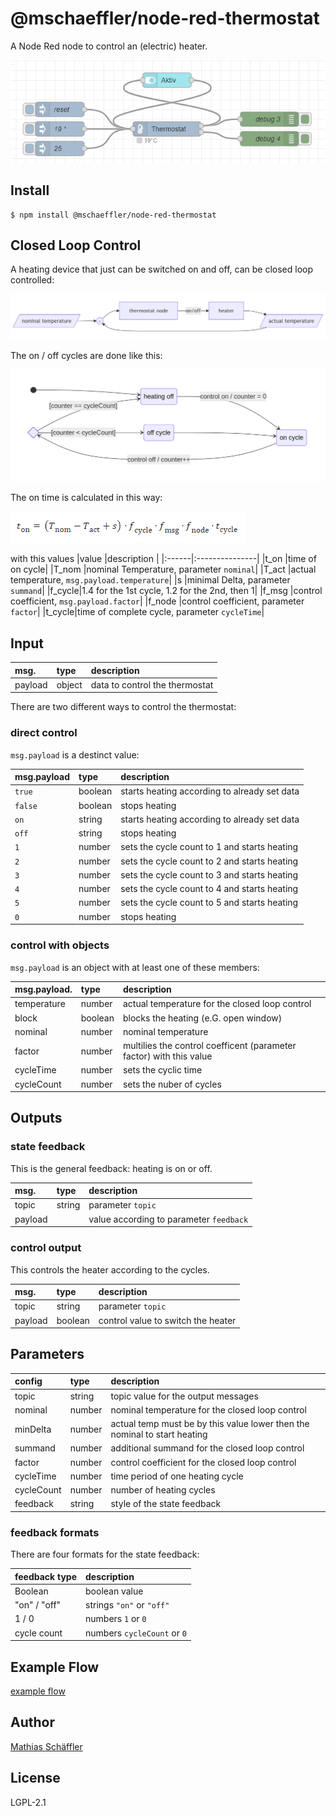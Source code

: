 # @mschaeffler/node-red-thermostat

A Node Red node to control an (electric) heater.

![image of example flow](https://github.com/m-schaeffler/node-red-my-nodes/raw/main/node-red-thermostat/examples/thermostat.png)

## Install

```
$ npm install @mschaeffler/node-red-thermostat
```

## Closed Loop Control

A heating device that just can be switched on and off, can be closed loop controlled:

![closed loop control](https://github.com/m-schaeffler/node-red-my-nodes/raw/main/node-red-thermostat/docs/closedLoop.png)

The on / off cycles are done like this:

![cycle state](https://github.com/m-schaeffler/node-red-my-nodes/raw/main/node-red-thermostat/docs/cycleState.png)

The on time is calculated in this way:

![formula](https://github.com/m-schaeffler/node-red-my-nodes/raw/main/node-red-thermostat/docs/formula.png)

with this values
|value  |description     |
|:------|:---------------|
|t_on   |time of on cycle|
|T_nom  |nominal Temperature, parameter `nominal`|
|T_act  |actual temperature, `msg.payload.temperature`|
|s      |minimal Delta, parameter `summand`|
|f_cycle|$1.4$ for the 1st cycle, $1.2$ for the 2nd, then $1$|
|f_msg  |control coefficient, `msg.payload.factor`|
|f_node |control coefficient, parameter `factor`|
|t_cycle|time of complete cycle, parameter `cycleTime`|

## Input

|msg.    | type   | description                       |
|:-------|:-------|:----------------------------------|
|payload | object | data to control the thermostat |

There are two different ways to control the thermostat:

### direct control

`msg.payload` is a destinct value:

|msg.payload| type  | description |
|:------|:------|:------------|
|`true` |boolean| starts heating according to already set data |
|`false`|boolean| stops heating |
|`on`   |string | starts heating according to already set data |
|`off`  |string | stops heating |
|`1`    |number | sets the cycle count to 1 and starts heating |
|`2`    |number | sets the cycle count to 2 and starts heating |
|`3`    |number | sets the cycle count to 3 and starts heating |
|`4`    |number | sets the cycle count to 4 and starts heating |
|`5`    |number | sets the cycle count to 5 and starts heating |
|`0`    |number | stops heating |

### control with objects

`msg.payload` is an object with at least one of these members:

|msg.payload.| type  | description |
|:------|:------|:------------|
|temperature|number | actual temperature for the closed loop control |
|block|boolean| blocks the heating (e.G. open window)|
|nominal|number | nominal temperature |
|factor|number |multilies the control coefficent (parameter factor) with this value |
|cycleTime|number | sets the cyclic time |
|cycleCount|number | sets the nuber of cycles |

## Outputs

### state feedback

This is the general feedback: heating is on or off.

|msg.    | type   | description                       |
|:-------|:-------|:----------------------------------|
|topic   | string | parameter `topic`|
|payload |  | value according to parameter `feedback`|

### control output

This controls the heater according to the cycles.

|msg.    | type   | description                       |
|:-------|:-------|:----------------------------------|
|topic   | string | parameter `topic`|
|payload |boolean | control value to switch the heater|

## Parameters

|config    | type   | description                       |
|:---------|:-------|:----------------------------------|
|topic     | string | topic value for the output messages |
|nominal   | number | nominal temperature for the closed loop control |
|minDelta  | number | actual temp must be by this value lower then the nominal to start heating |
|summand   | number | additional summand for the closed loop control |
|factor    | number | control coefficient for the closed loop control |
|cycleTime | number | time period of one heating cycle |
|cycleCount| number | number of heating cycles |
|feedback  | string | style of the state feedback |

### feedback formats

There are four formats for the state feedback:

|feedback type| description                       |
|:------------|:----------------------------------|
|Boolean      | boolean value |
|"on" / "off" | strings `"on"` or `"off"` |
|1 / 0        | numbers `1` or `0` |
|cycle count  | numbers `cycleCount` or `0` |

## Example Flow

[example flow](https://github.com/m-schaeffler/node-red-my-nodes/raw/main/node-red-thermostat/examples/thermostat.json)

## Author

[Mathias Schäffler](https://github.com/m-schaeffler)

## License

LGPL-2.1
